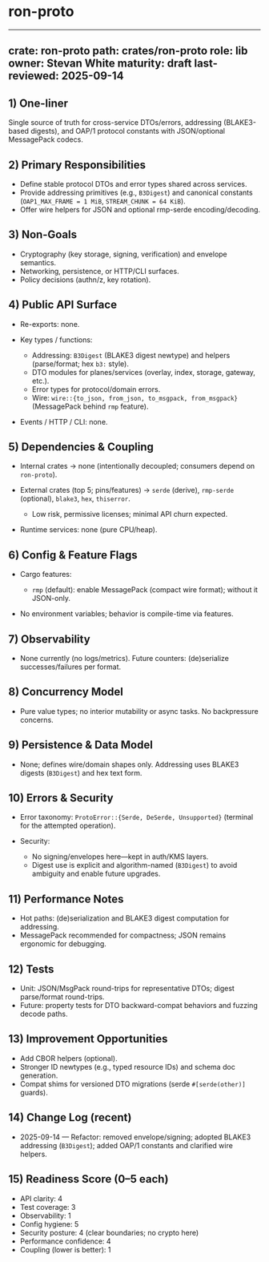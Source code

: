 # ron-proto

---

crate: ron-proto
path: crates/ron-proto
role: lib
owner: Stevan White
maturity: draft
last-reviewed: 2025-09-14
-------------------------

## 1) One-liner

Single source of truth for cross-service DTOs/errors, addressing (BLAKE3-based digests), and OAP/1 protocol constants with JSON/optional MessagePack codecs.

## 2) Primary Responsibilities

* Define stable protocol DTOs and error types shared across services.
* Provide addressing primitives (e.g., `B3Digest`) and canonical constants (`OAP1_MAX_FRAME = 1 MiB`, `STREAM_CHUNK = 64 KiB`).
* Offer wire helpers for JSON and optional rmp-serde encoding/decoding.

## 3) Non-Goals

* Cryptography (key storage, signing, verification) and envelope semantics.
* Networking, persistence, or HTTP/CLI surfaces.
* Policy decisions (authn/z, key rotation).

## 4) Public API Surface

* Re-exports: none.
* Key types / functions:

  * Addressing: `B3Digest` (BLAKE3 digest newtype) and helpers (parse/format; hex `b3:` style).
  * DTO modules for planes/services (overlay, index, storage, gateway, etc.).
  * Error types for protocol/domain errors.
  * Wire: `wire::{to_json, from_json, to_msgpack, from_msgpack}` (MessagePack behind `rmp` feature).
* Events / HTTP / CLI: none.

## 5) Dependencies & Coupling

* Internal crates → none (intentionally decoupled; consumers depend on `ron-proto`).
* External crates (top 5; pins/features) → `serde` (derive), `rmp-serde` (optional), `blake3`, `hex`, `thiserror`.

  * Low risk, permissive licenses; minimal API churn expected.
* Runtime services: none (pure CPU/heap).

## 6) Config & Feature Flags

* Cargo features:

  * `rmp` (default): enable MessagePack (compact wire format); without it JSON-only.
* No environment variables; behavior is compile-time via features.

## 7) Observability

* None currently (no logs/metrics). Future counters: (de)serialize successes/failures per format.

## 8) Concurrency Model

* Pure value types; no interior mutability or async tasks. No backpressure concerns.

## 9) Persistence & Data Model

* None; defines wire/domain shapes only. Addressing uses BLAKE3 digests (`B3Digest`) and hex text form.

## 10) Errors & Security

* Error taxonomy: `ProtoError::{Serde, DeSerde, Unsupported}` (terminal for the attempted operation).
* Security:

  * No signing/envelopes here—kept in auth/KMS layers.
  * Digest use is explicit and algorithm-named (`B3Digest`) to avoid ambiguity and enable future upgrades.

## 11) Performance Notes

* Hot paths: (de)serialization and BLAKE3 digest computation for addressing.
* MessagePack recommended for compactness; JSON remains ergonomic for debugging.

## 12) Tests

* Unit: JSON/MsgPack round-trips for representative DTOs; digest parse/format round-trips.
* Future: property tests for DTO backward-compat behaviors and fuzzing decode paths.

## 13) Improvement Opportunities

* Add CBOR helpers (optional).
* Stronger ID newtypes (e.g., typed resource IDs) and schema doc generation.
* Compat shims for versioned DTO migrations (serde `#[serde(other)]` guards).

## 14) Change Log (recent)

* 2025-09-14 — Refactor: removed envelope/signing; adopted BLAKE3 addressing (`B3Digest`); added OAP/1 constants and clarified wire helpers.

## 15) Readiness Score (0–5 each)

* API clarity: 4
* Test coverage: 3
* Observability: 1
* Config hygiene: 5
* Security posture: 4 (clear boundaries; no crypto here)
* Performance confidence: 4
* Coupling (lower is better): 1
